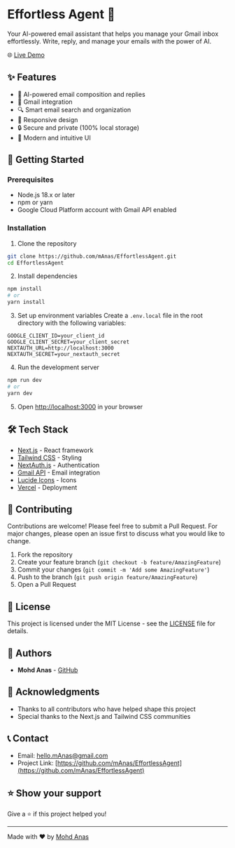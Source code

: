# Effortless Agent 🤖

Your AI-powered email assistant that helps you manage your Gmail inbox effortlessly. Write, reply, and manage your emails with the power of AI.

🌐 [Live Demo](https://effortless-agent.vercel.app)

## ✨ Features

- 🤖 AI-powered email composition and replies
- 📧 Gmail integration
- 🔍 Smart email search and organization
- 📱 Responsive design
- 🔒 Secure and private (100% local storage)
- 🎨 Modern and intuitive UI

## 🚀 Getting Started

### Prerequisites

- Node.js 18.x or later
- npm or yarn
- Google Cloud Platform account with Gmail API enabled

### Installation

1. Clone the repository
```bash
git clone https://github.com/mAnas/EffortlessAgent.git
cd EffortlessAgent
```

2. Install dependencies
```bash
npm install
# or
yarn install
```

3. Set up environment variables
Create a `.env.local` file in the root directory with the following variables:
```env
GOOGLE_CLIENT_ID=your_client_id
GOOGLE_CLIENT_SECRET=your_client_secret
NEXTAUTH_URL=http://localhost:3000
NEXTAUTH_SECRET=your_nextauth_secret
```

4. Run the development server
```bash
npm run dev
# or
yarn dev
```

5. Open [http://localhost:3000](http://localhost:3000) in your browser

## 🛠️ Tech Stack

- [Next.js](https://nextjs.org/) - React framework
- [Tailwind CSS](https://tailwindcss.com/) - Styling
- [NextAuth.js](https://next-auth.js.org/) - Authentication
- [Gmail API](https://developers.google.com/gmail/api) - Email integration
- [Lucide Icons](https://lucide.dev/) - Icons
- [Vercel](https://vercel.com) - Deployment

## 🤝 Contributing

Contributions are welcome! Please feel free to submit a Pull Request. For major changes, please open an issue first to discuss what you would like to change.

1. Fork the repository
2. Create your feature branch (`git checkout -b feature/AmazingFeature`)
3. Commit your changes (`git commit -m 'Add some AmazingFeature'`)
4. Push to the branch (`git push origin feature/AmazingFeature`)
5. Open a Pull Request

## 📝 License

This project is licensed under the MIT License - see the [LICENSE](LICENSE) file for details.

## 👥 Authors

- **Mohd Anas** - [GitHub](https://github.com/mAnas)

## 🙏 Acknowledgments

- Thanks to all contributors who have helped shape this project
- Special thanks to the Next.js and Tailwind CSS communities

## 📞 Contact

- Email: hello.mAnas@gmail.com
- Project Link: [https://github.com/mAnas/EffortlessAgent](https://github.com/mAnas/EffortlessAgent)

## ⭐ Show your support

Give a ⭐️ if this project helped you!

---

Made with ❤️ by [Mohd Anas](https://github.com/mAnas)
